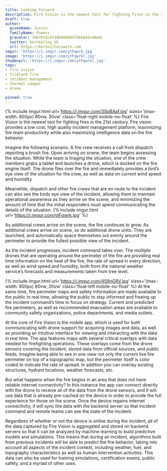 ```yaml
---
title: Looking Forward
description: Fire Vision is the newest tool for fighting fires in the 21st century
draft: true
author:
  givenName: Justin
  familyName: Powers
  gravatar: 78b7633c6fd4b084005756bb83c48e0c
  twitter: KernValley_US
  url: https://kernvillecowork.com
imgur: 'https://i.imgur.com/ytFqwrk.jpg'
image: 'https://i.imgur.com/ytFqwrkl.jpg'
thumbnail: 'https://i.imgur.com/ytFqwrkl.jpg'
tags:
- fire vision
- fildland fire
- incident management
- thermal images
- drone

pinned: true
---
```

{% include imgur.html url='https://i.imgur.com/3SpBAaf.jpg' sizes='(max-width: 800px) 80vw, 30vw' class='float-right mobile-no-float' %}
Fire Vision is the newest tool for fighting fires in the 21st century.  Fire
vision provides a low cost, high quality incident management platform, maximizing
fire team productivity while also maximizing intelligence data on the fire behavior.

Imagine the following scenario.  A fire crew receives a call from dispatch reporting
a brush fire.  Upon arriving on scene, the team begins assessing the situation.
While the team is triaging the situation, one of the crew members grabs a tablet
and launches a drone, which is docked on the fire engine itself.  The drone flies
over the fire and immediately provides a bird’s eye view of the situation for the
crew, as well as data on current wind speed and humidity 
<div class="clearfix"></div>

Meanwhile, dispatch and other fire crews that are en route to the incident can
also see the birds eye view of the incident, allowing them to maintain operational
awareness as they arrive on the scene, and minimizing the amount of time that the
initial responders must spend communicating the details of the situation.
{% include imgur.html url='https://i.imgur.com/ytFqwrk.jpg' %}

As additional crews arrive on the scene, the fire continues to grow.  As additional
crews arrive on scene, so do additional drone units.  They are launched, and automatically
space themselves out evenly around the perimeter to provide the fullest possible view
of the incident.

As the incident progresses, incident command takes over.  The multiple drones that
are operating around the perimeter of the fire are providing real time information
on the heat of the fire, the rate of spread in every direction, as well as wind
speed and humidity, both from the national weather service’s forecasts and
measurements taken from tree level.

{% include imgur.html url='https://i.imgur.com/4S9nGRV.jpg' sizes='(max-width: 800px) 80vw, 20vw' class='float-left mobile-no-float' %}
At the same time, fire perimeter maps and safety information are made available
to the public in real time, allowing the public to stay informed and freeing up
the incident command’s time to focus on strategy.  Current and predicted fire
perimeters, as well as recommended evacuation areas are available to community
safety organizations, police departments, and media outlets.

At the core of Fire Vision is the mobile app, which is used for both communicating
with drone support for acquiring images and data, as well as providing an intuitive
interface for viewing and interacting with the data in real time.  The app features
maps with several critical overlays with data needed for firefighting operations.
These overlays come from the drone sensors covering the incident, stored data from
official sources, and public feeds.  Imagine being able to see in one view not only
the current live fire perimeter on top of a topographic map, but the perimeter itself
is color coded to indicate the rate of spread.  In addition you can overlay existing
structures, hydrant locations, weather forecasts, etc.

But what happens when the fire begins in an area that does not have reliable
internet connectivity?  In this instance the app can connect directly with the
drone to receive all of the data from the drone sensors, and it will use data that
is already pre-cached on the device in order to provide the full experience for
those on the scene.  Once the device regains internet connectivity, it will sync
the data with the backend server so that incident command and remote teams can
see the state of the incident.

Regardless of whether or not the device is online during the incident, all of
the data captured by Fire Vision is aggregated and stored on backend servers so
that it can be analyzed by machine learning to build predictive models and simulations.
This means that during an incident, algorithms built from previous incidents will
be able to predict the fire behavior, taking into account all aspects of the
incident context, including weather, fuel, and topography characteristics as well
as human intervention activities.  This data can also be used for training simulations,
certification exams, public safety, and a myriad of other uses.

